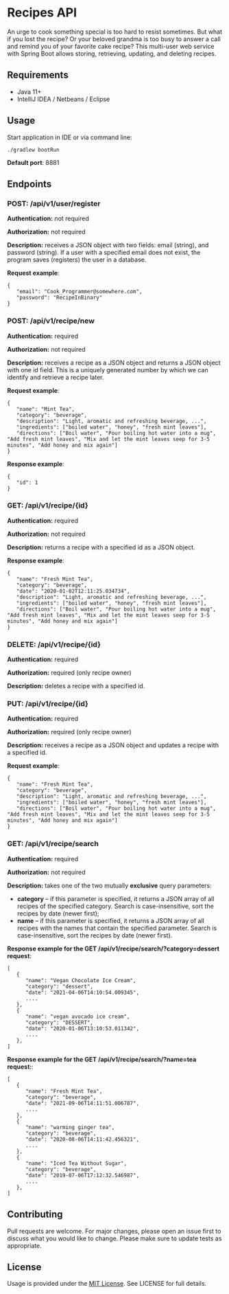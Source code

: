 # Recipes API

An urge to cook something special is too hard to resist sometimes. But what if you lost the recipe? Or your beloved grandma is too busy to answer a call and remind you of your favorite cake recipe? This multi-user web service with Spring Boot allows storing, retrieving, updating, and deleting recipes.

## Requirements

- Java 11+
- IntelliJ IDEA / Netbeans / Eclipse

## Usage

Start application in IDE or via command line:

```
./gradlew bootRun
```

**Default port**: 8881

## Endpoints

### POST: /api/v1/user/register
**Authentication:** not required

**Authorization:** not required

**Description:** receives a JSON object with two fields: email (string), and password (string). If a user with a specified email does not exist, the program saves (registers) the user in a database.

**Request example**:
```
{
   "email": "Cook_Programmer@somewhere.com",
   "password": "RecipeInBinary"
}
```

### POST: /api/v1/recipe/new
**Authentication:** required

**Authorization:** not required

**Description:** receives a recipe as a JSON object and returns a JSON object with one id field. This is a uniquely generated number by which we can identify and retrieve a recipe later.

**Request example**:
```
{
   "name": "Mint Tea",
   "category": "beverage",
   "description": "Light, aromatic and refreshing beverage, ...",
   "ingredients": ["boiled water", "honey", "fresh mint leaves"],
   "directions": ["Boil water", "Pour boiling hot water into a mug", "Add fresh mint leaves", "Mix and let the mint leaves seep for 3-5 minutes", "Add honey and mix again"]
}
```

**Response example**:
```
{
   "id": 1
}
```

### GET: /api/v1/recipe/{id}
**Authentication:** required

**Authorization:** not required

**Description:** returns a recipe with a specified id as a JSON object. 

**Response example**:
```
{
   "name": "Fresh Mint Tea",
   "category": "beverage",
   "date": "2020-01-02T12:11:25.034734",
   "description": "Light, aromatic and refreshing beverage, ...",
   "ingredients": ["boiled water", "honey", "fresh mint leaves"],
   "directions": ["Boil water", "Pour boiling hot water into a mug", "Add fresh mint leaves", "Mix and let the mint leaves seep for 3-5 minutes", "Add honey and mix again"]
}
```

### DELETE: /api/v1/recipe/{id}
**Authentication:** required

**Authorization:** required (only recipe owner)

**Description:** deletes a recipe with a specified id. 

### PUT: /api/v1/recipe/{id}
**Authentication:** required

**Authorization:** required (only recipe owner)

**Description:** receives a recipe as a JSON object and updates a recipe with a specified id.

**Request example**:
```
{
   "name": "Fresh Mint Tea",
   "category": "beverage",
   "description": "Light, aromatic and refreshing beverage, ...",
   "ingredients": ["boiled water", "honey", "fresh mint leaves"],
   "directions": ["Boil water", "Pour boiling hot water into a mug", "Add fresh mint leaves", "Mix and let the mint leaves seep for 3-5 minutes", "Add honey and mix again"]
}
```

### GET: /api/v1/recipe/search
**Authentication:** required

**Authorization:** not required

**Description:** takes one of the two mutually **exclusive** query parameters:
- **category** – if this parameter is specified, it returns a JSON array of all recipes of the specified category. Search is case-insensitive, sort the recipes by date (newer first);
- **name** – if this parameter is specified, it returns a JSON array of all recipes with the names that contain the specified parameter. Search is case-insensitive, sort the recipes by date (newer first).

**Response example for the GET /api/v1/recipe/search/?category=dessert request**:
```
[
   {
      "name": "Vegan Chocolate Ice Cream",
      "category": "dessert",
      "date": "2021-04-06T14:10:54.009345",
      ....
   },
   {
      "name": "vegan avocado ice cream",
      "category": "DESSERT",
      "date": "2020-01-06T13:10:53.011342",
      ....
   },
]
```

**Response example for the GET /api/v1/recipe/search/?name=tea request:**:
```
[
   {
      "name": "Fresh Mint Tea",
      "category": "beverage",
      "date": "2021-09-06T14:11:51.006787",
      ....
   },
   {
      "name": "warming ginger tea",
      "category": "beverage",
      "date": "2020-08-06T14:11:42.456321",
      ....
   },
   {
      "name": "Iced Tea Without Sugar",
      "category": "beverage",
      "date": "2019-07-06T17:12:32.546987",
      ....
   },
]
```

## Contributing

Pull requests are welcome. For major changes, please open an issue first to discuss what you would like to change.  Please make sure to update tests as appropriate.

## License

Usage is provided under the [MIT License](https://mit-license.org/). See LICENSE for full details.
